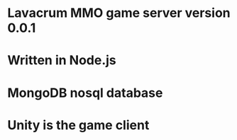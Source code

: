 ﻿# Lavacrum MMO game server version 0.0.1

# Written in Node.js

# MongoDB nosql database

# Unity is the game client


